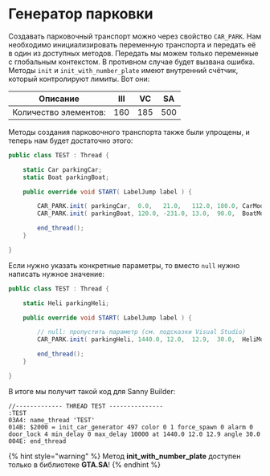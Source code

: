 # Генератор парковки

Создавать парковочный транспорт можно через свойство `CAR_PARK`. Нам необходимо инициализировать переменную транспорта и передать её в один из доступных методов. Передать мы можем только переменные с глобальным контекстом. В противном случае будет вызвана ошибка. Методы `init` и `init_with_number_plate` имеют внутренний счётчик, который контролируют лимиты. Вот они:

| Описание              | III | VC  | SA  |
| --------------------- | --- | --- | --- |
| Количество элементов: | 160 | 185 | 500 |

Методы создания парковочного транспорта также были упрощены, и теперь нам будет достаточно этого:

```csharp
public class TEST : Thread {

    static Car parkingCar;
    static Boat parkingBoat;

    public override void START( LabelJump label ) {

        CAR_PARK.init( parkingCar,  0.0,   21.0,   112.0, 180.0, CarModel.ADMIRAL );
        CAR_PARK.init( parkingBoat, 120.0, -231.0, 13.0,  90.0,  BoatModel.JETMAX );

        end_thread();
    }

}
```

Если нужно указать конкретные параметры, то вместо `null` нужно написать нужное значение:

```csharp
public class TEST : Thread {

    static Heli parkingHeli;

    public override void START( LabelJump label ) {

        // null: пропустить параметр (см. подсказки Visual Studio)
        CAR_PARK.init( parkingHeli, 1440.0, 12.0,  12.9,  30.0,  HeliModel.POLMAV, 0, 1, null, null, 4 );

        end_thread();
    }

}
```

В итоге мы получит такой код для Sanny Builder:

```
//------------- THREAD TEST ---------------
:TEST
03A4: name_thread 'TEST'
014B: $2000 = init_car_generator 497 color 0 1 force_spawn 0 alarm 0 door_lock 4 min_delay 0 max_delay 10000 at 1440.0 12.0 12.9 angle 30.0
004E: end_thread
```

{% hint style="warning" %}
Метод **init\_with\_number\_plate** доступен только в библиотеке **GTA.SA**!
{% endhint %}
